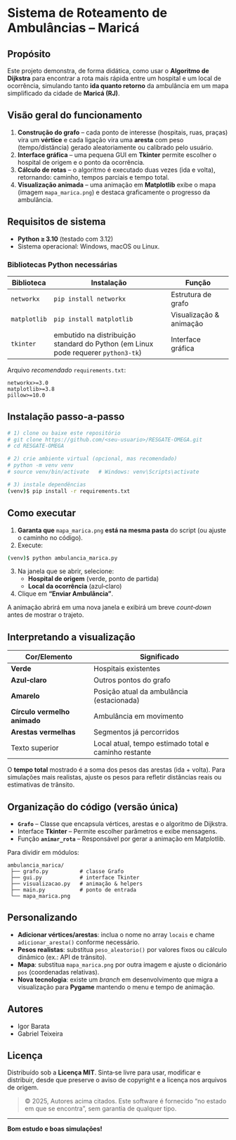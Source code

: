 # Sistema de Roteamento de Ambulâncias – Maricá

## Propósito
Este projeto demonstra, de forma didática, como usar o **Algoritmo de Dijkstra** para encontrar a rota mais rápida entre um hospital e um local de ocorrência, simulando tanto **ida quanto retorno** da ambulância em um mapa simplificado da cidade de **Maricá (RJ)**. 

## Visão geral do funcionamento
1. **Construção do grafo** – cada ponto de interesse (hospitais, ruas, praças) vira um **vértice** e cada ligação vira uma **aresta** com peso (tempo/distância) gerado aleatoriamente ou calibrado pelo usuário.
2. **Interface gráfica** – uma pequena GUI em **Tkinter** permite escolher o hospital de origem e o ponto da ocorrência.
3. **Cálculo de rotas** – o algoritmo é executado duas vezes (ida e volta), retornando: caminho, tempos parciais e tempo total.
4. **Visualização animada** – uma animação em **Matplotlib** exibe o mapa (imagem `mapa_marica.png`) e destaca graficamente o progresso da ambulância.

## Requisitos de sistema
- **Python ≥ 3.10** (testado com 3.12)
- Sistema operacional: Windows, macOS ou Linux.

### Bibliotecas Python necessárias
| Biblioteca | Instalação | Função |
|------------|------------|--------|
| `networkx` | `pip install networkx` | Estrutura de grafo |
| `matplotlib` | `pip install matplotlib` | Visualização & animação |
| `tkinter` | embutido na distribuição standard do Python (em Linux pode requerer `python3-tk`) | Interface gráfica |

Arquivo _recomendado_ `requirements.txt`:
```
networkx>=3.0
matplotlib>=3.8
pillow>=10.0
```

## Instalação passo‑a‑passo
```bash
# 1) clone ou baixe este repositório
# git clone https://github.com/<seu-usuario>/RESGATE-OMEGA.git
# cd RESGATE-OMEGA

# 2) crie ambiente virtual (opcional, mas recomendado)
# python -m venv venv
# source venv/bin/activate   # Windows: venv\Scripts\activate

# 3) instale dependências
(venv)$ pip install -r requirements.txt
```

## Como executar
1. **Garanta que** `mapa_marica.png` **está na mesma pasta** do script (ou ajuste o caminho no código).
2. Execute:
```bash
(venv)$ python ambulancia_marica.py
```
3. Na janela que se abrir, selecione:
   - **Hospital de origem** (verde, ponto de partida)
   - **Local da ocorrência** (azul‑claro)
4. Clique em **“Enviar Ambulância”**.

A animação abrirá em uma nova janela e exibirá um breve _count‑down_ antes de mostrar o trajeto.

## Interpretando a visualização
| Cor/Elemento | Significado |
|--------------|-------------|
| **Verde** | Hospitais existentes |
| **Azul‑claro** | Outros pontos do grafo |
| **Amarelo** | Posição atual da ambulância (estacionada) |
| **Círculo vermelho animado** | Ambulância em movimento |
| **Arestas vermelhas** | Segmentos já percorridos |
| Texto superior | Local atual, tempo estimado total e caminho restante |

O **tempo total** mostrado é a soma dos pesos das arestas (ida + volta). Para simulações mais realistas, ajuste os pesos para refletir distâncias reais ou estimativas de trânsito.

## Organização do código (versão única)
- **`Grafo`** – Classe que encapsula vértices, arestas e o algoritmo de Dijkstra.
- Interface **Tkinter** – Permite escolher parâmetros e exibe mensagens.
- Função **`animar_rota`** – Responsável por gerar a animação em Matplotlib.

Para dividir em módulos:
```
ambulancia_marica/
 ├── grafo.py          # classe Grafo
 ├── gui.py            # interface Tkinter
 ├── visualizacao.py   # animação & helpers
 ├── main.py           # ponto de entrada
 └── mapa_marica.png
```

## Personalizando
- **Adicionar vértices/arestas**: inclua o nome no array `locais` e chame `adicionar_aresta()` conforme necessário.
- **Pesos realistas**: substitua `peso_aleatorio()` por valores fixos ou cálculo dinâmico (ex.: API de trânsito).
- **Mapa**: substitua `mapa_marica.png` por outra imagem e ajuste o dicionário `pos` (coordenadas relativas).
- **Nova tecnologia**: existe um _branch_ em desenvolvimento que migra a visualização para **Pygame** mantendo o menu e tempo de animação.

## Autores
- Igor Barata
- Gabriel Teixeira

## Licença
Distribuído sob a **Licença MIT**. Sinta‑se livre para usar, modificar e distribuir, desde que preserve o aviso de copyright e a licença nos arquivos de origem.

> © 2025, Autores acima citados. Este software é fornecido “no estado em que se encontra”, sem garantia de qualquer tipo.

---

**Bom estudo e boas simulações!**
